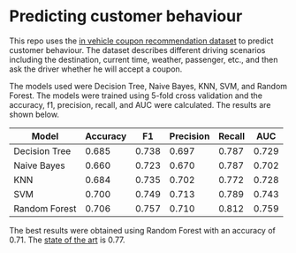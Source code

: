 # Predicting customer behaviour

This repo uses the [in vehicle coupon recommendation dataset](https://doi.org/10.24432/C5GS4P) to predict customer behaviour. The dataset describes different driving scenarios including the destination, current time, weather, passenger, etc., and then ask the driver whether he will accept a coupon.

The models used were Decision Tree, Naive Bayes, KNN, SVM, and Random Forest. The models were trained using 5-fold cross validation and the accuracy, f1, precision, recall, and AUC were calculated. The results are shown below.

| Model          | Accuracy | F1    | Precision | Recall | AUC   |
|----------------|----------|-------|-----------|--------|-------|
| Decision Tree  | 0.685    | 0.738 | 0.697     | 0.787  | 0.729 |
| Naive Bayes    | 0.660    | 0.723 | 0.670     | 0.787  | 0.702 |
| KNN            | 0.684    | 0.735 | 0.702     | 0.772  | 0.728 |
| SVM            | 0.700    | 0.749 | 0.713     | 0.789  | 0.743 |
| Random Forest  | 0.706    | 0.757 | 0.710     | 0.812  | 0.759 |

The best results were obtained using Random Forest with an accuracy of 0.71. The [state of the art](https://ejournal.seaninstitute.or.id/index.php/Ekonomi/article/view/506) is 0.77.
